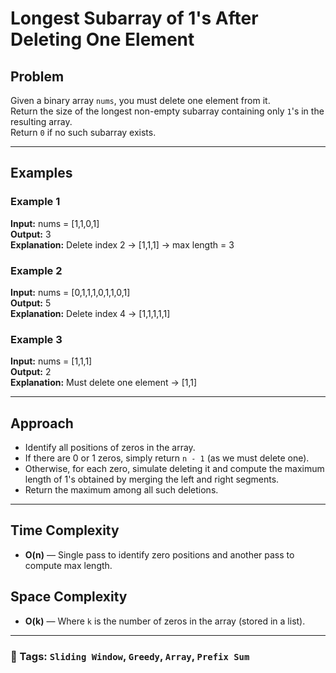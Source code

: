 # Longest Subarray of 1's After Deleting One Element

## Problem

Given a binary array `nums`, you must delete one element from it.  
Return the size of the longest non-empty subarray containing only `1`'s in the resulting array.  
Return `0` if no such subarray exists.

---

## Examples

### Example 1
**Input:** nums = [1,1,0,1]  
**Output:** 3  
**Explanation:** Delete index 2 → [1,1,1] → max length = 3

### Example 2
**Input:** nums = [0,1,1,1,0,1,1,0,1]  
**Output:** 5  
**Explanation:** Delete index 4 → [1,1,1,1,1]

### Example 3
**Input:** nums = [1,1,1]  
**Output:** 2  
**Explanation:** Must delete one element → [1,1]

---

## Approach

- Identify all positions of zeros in the array.
- If there are 0 or 1 zeros, simply return `n - 1` (as we must delete one).
- Otherwise, for each zero, simulate deleting it and compute the maximum length of 1's obtained by merging the left and right segments.
- Return the maximum among all such deletions.

---

## Time Complexity

- **O(n)** — Single pass to identify zero positions and another pass to compute max length.

## Space Complexity

- **O(k)** — Where `k` is the number of zeros in the array (stored in a list).

---

### 📌 Tags: `Sliding Window`, `Greedy`, `Array`, `Prefix Sum`

